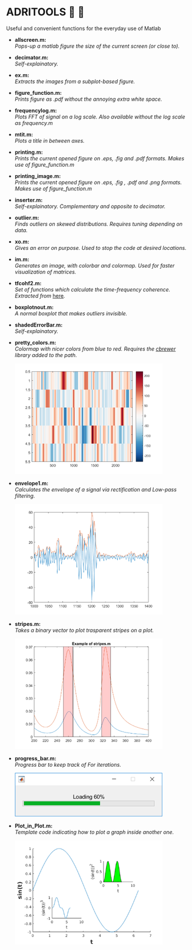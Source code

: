 # ADRITOOLS  :wrench: :hammer: 
Useful and convenient functions for the everyday use of Matlab

* **allscreen.m:**  
*Pops-up a matlab figure the size of the current screen (or close to).* 

* **decimator.m:**  
*Self-explainatory.* 

* **ex.m:**  
*Extracts the images from a subplot-based figure.* 

* **figure_function.m:**  
*Prints figure as .pdf without the annoying extra white space.*

* **frequencylog.m:**  
*Plots FFT of signal on a log scale. Also available without the log scale as frequency.m*

* **mtit.m:**  
*Plots a title in between axes.* 

* **printing.m:**  
*Prints the current opened figure on .eps, .fig and .pdf formats. Makes use of figure_function.m* 

* **printing_image.m:**  
*Prints the current opened figure on .eps, .fig , .pdf and .png formats. Makes use of figure_function.m* 

* **inserter.m:**  
*Self-explainatory. Complementary and opposite to decimator.* 

* **outlier.m:**  
*Finds outliers on skewed distributions. Requires tuning depending on data.*

* **xo.m:**  
*Gives an error on purpose. Used to stop the code at desired locations.* 

* **im.m:**  
*Generates an image, with colorbar and colormap. Used for faster visualization of matrices.* 

* **tfcohf2.m:**  
*Set of functions which calculate the time-frequency coherence. Extracted from* [here](https://nl.mathworks.com/matlabcentral/fileexchange/38537-time-frequency-coherency)*.*

* **boxplotnout.m:**  
*A normal boxplot that makes outliers invisible.* 

* **shadedErrorBar.m:**  
*Self-explainatory.* 

* **pretty_colors.m:**  
*Colormap with nicer colors from blue to red. Requires the [cbrewer](https://nl.mathworks.com/matlabcentral/fileexchange/34087-cbrewer-colorbrewer-schemes-for-matlab) library added to the path.* 

    <img src="pretty_colors.png" width="400">

* **envelope1.m:**  
*Calculates the envelope of a signal via rectification and Low-pass filtering.* 

    <img src="env.png" width="400">

* **stripes.m:**  
*Takes a binary vector to plot trasparent stripes on a plot.* 

    <img src="stripes.png" width="400">

* **progress_bar.m:**  
*Progress bar to keep track of For iterations.*

    <img src="progress_bar.PNG" width="400">

* **Plot_in_Plot.m:**  
*Template code indicating how to plot a graph inside another one.* 

    <img src="plotinplot.png" width="400">
